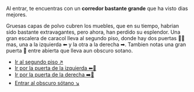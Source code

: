 Al entrar, te encuentras con un **corredor bastante grande** que ha visto dias mejores.

Gruesas capas de polvo cubren los muebles, que en su tiempo, habrian sido bastante extravagantes, pero ahora, han perdido su esplendor. Una gran escalera de caracol lleva al segundo piso, donde hay dos puertas 🚪🚪 mas, una a la izquierda ⬅ y la otra a la derecha ➡. Tambien notas una gran puerta 🚪 entre abierta que lleva aun obscuro sotano.

- [Ir al segundo piso ↗](3-A.md)
- [Ir por la puerta de la izquierda ⬅🚪](3-B.md)
- [Ir por la puerta de la derecha ➡️🚪](3-C.md)
- [Entrar al obscuro sótano ↘](3-D.md)
